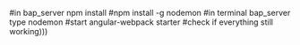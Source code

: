 #in bap_server npm install
#npm install -g nodemon
#in terminal bap_server type nodemon
#start angular-webpack starter
#check if everything still working)))